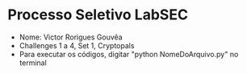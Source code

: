 # Processo Seletivo LabSEC

- Nome: Victor Rorigues Gouvêa
- Challenges 1 a 4, Set 1, Cryptopals
- Para executar os códigos, digitar "python NomeDoArquivo.py" no terminal